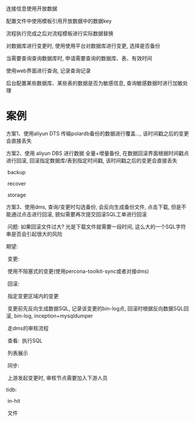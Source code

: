 连接信息使用开放数据

配置文件中使用模板引用开放数据中的数据key

流程执行完成之后对流程模板进行实际数据替换





对数据库进行变更时, 使用使用平台对数据库进行变更, 选择是否备份

当需要查询查询数据库时, 申请需要查询的数据库、表、有效时间

使用web界面进行查询, 记录查询记录



后台配置某些数据库、某些表的数据是否为敏感信息, 查询敏感数据时进行加敏处理



# 案例

方案1、使用aliyun DTS 传输polardb备份的数据进行覆盖..., 该时间戳之后的变更会直接丢失

方案2、使用 aliyun DBS 进行数据 全量+增量备份, 在数据回滚界面根据时间戳点进行回滚, 回滚指定数据库/表到指定时间戳, 该时间戳之后的变更会直接丢失

​	backup

​	recover

​	storage

方案3、使用dms, 查询/变更时勾选备份, 会反向生成备份文件, 点击下载, 但是不能通过点击进行回滚, 貌似需要再次提交回滚SQL工单进行回滚

​	问题: 如果回滚文件过大? 光是下载文件就需要一段时间, 这么大的一个SQL字符串是否会引起很大的风险



期望: 

​	变更: 

​		使用不阻塞式的变更(使用percona-toolkit-sync或者对接dms)

​	回滚:

​		指定变更区域内的变更

​		变更前先反向生成数据SQL, 记录该变更的bin-log点, 回滚时根据反向数据SQL回滚, bin-log, inception+mysqldumper

​		走dms的审核流程

​	查看:
​		执行SQL

​		列表展示

​	同步:

​		上游发起变更时, 审核节点需要加入下游人员

tidb:

​	in-hit

​	文件